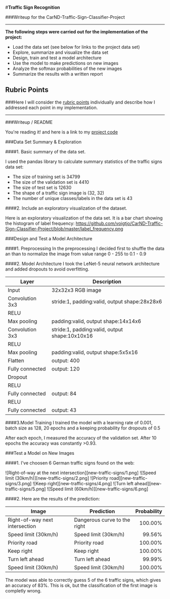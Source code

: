 #**Traffic Sign Recognition** ###Writeup for the CarND-Traffic-Sign-Classifier-Project---**The following steps were carried out for the implementation of the project:*** Load the data set (see below for links to the project data set)* Explore, summarize and visualize the data set* Design, train and test a model architecture* Use the model to make predictions on new images* Analyze the softmax probabilities of the new images* Summarize the results with a written report## Rubric Points###Here I will consider the [rubric points](https://review.udacity.com/#!/rubrics/481/view) individually and describe how I addressed each point in my implementation.  ---###Writeup / READMEYou're reading it! and here is a link to my [project code](https://github.com/voigtjo/CarND-Traffic-Sign-Classifier-Project/blob/master/Traffic_Sign_Classifier.ipynb)###Data Set Summary & Exploration####1. Basic summary of the data set. I used the pandas library to calculate summary statistics of the trafficsigns data set:* The size of training set is 34799 * The size of the validation set is 4410 * The size of test set is 12630 * The shape of a traffic sign image is (32, 32)* The number of unique classes/labels in the data set is 43####2. Include an exploratory visualization of the dataset.Here is an exploratory visualization of the data set. It is a bar chart showing the histogram of label frequency:https://github.com/voigtjo/CarND-Traffic-Sign-Classifier-Project/blob/master/label_frequency.png###Design and Test a Model Architecture####1. PreprocessingIn the preprocessing I decided first to shuffle the data an than to normalize the image from value range 0 - 255 to 0.1 - 0.9####2. Model ArchitectureI took the LeNet-5 neural network architecture and added dropouts to avoid overfitting.| Layer         		|     Description	        					| |-----------------------|-----------------------------------------------| | Input         		| 32x32x3 RGB image   							| | Convolution 3x3     	| stride:1, padding:valid, output shape:28x28x6	|| RELU					|												|| Max pooling	      	| padding:valid, output shape:14x14x6			|| Convolution 3x3	    | stride:1, padding:valid, output shape:10x10x16|| RELU					|												|| Max pooling	      	| padding:valid, output shape:5x5x16			|| Flatten				| output: 400									|| Fully connected		| output: 120       							|| Dropout		        |        										|| RELU					|												|| Fully connected		| output: 84       							    || RELU					|												|| Fully connected		| output: 43       							    |####3.Model TrainingI trained the model with a learning rate of 0.001, batch size as 128, 20 epochs and a keeping probability for dropouts of 0.5After each epoch, I measured the accuracy of the validation set. After 10 epochs the accuracy was constantly >0.93. ###Test a Model on New Images####1. I've choosen 6 German traffic signs found on the web: ![Right-of-way at the next intersection][new-traffic-signs/1.png] ![Speed limit (30km/h)][new-traffic-signs/2.png] ![Priority road][new-traffic-signs/3.png] ![Keep right][new-traffic-signs/4.png] ![Turn left ahead][new-traffic-signs/5.png] ![Speed limit (60km/h)][new-traffic-signs/6.png]####2. Here are the results of the prediction:| Image			               |     Prediction	        		|  Probability         | |------------------------------|--------------------------------|-------------:| | Right-of-way next intersection      | Dangerous curve to the right|  100.00% || Speed limit (30km/h)	| Speed limit (30km/h) 	|99.56%  || Priority road			| Priority road			|100.00% || Keep right			| Keep right			|100.00% || Turn left ahead		| Turn left ahead      		|99.99%  || Speed limit (30km/h)	| Speed limit (30km/h)    	|100.00% |The model was able to correctly guess 5 of the 6 traffic signs, which gives an accuracy of 83%. This is ok, but the classification of the first image is completly wrong.